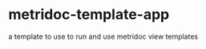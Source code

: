 metridoc-template-app
=====================

a template to use to run and use metridoc view templates
